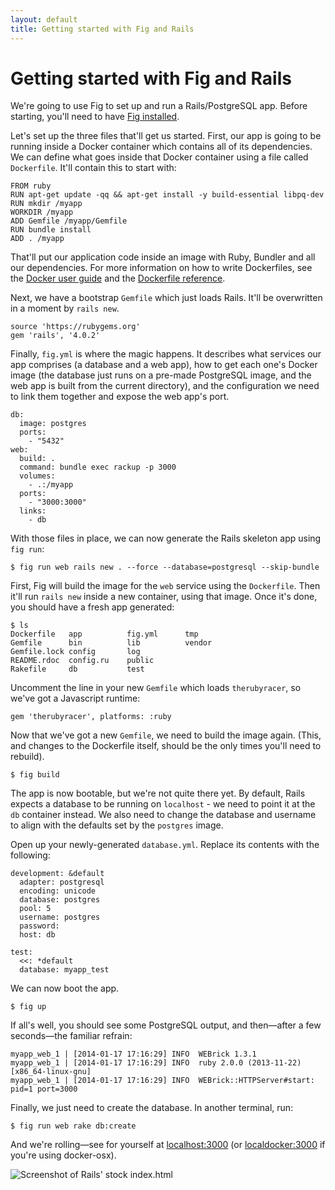 ```yaml
---
layout: default
title: Getting started with Fig and Rails
---
```


Getting started with Fig and Rails
==================================

We're going to use Fig to set up and run a Rails/PostgreSQL app. Before starting, you'll need to have [Fig installed](install.html).

Let's set up the three files that'll get us started. First, our app is going to be running inside a Docker container which contains all of its dependencies. We can define what goes inside that Docker container using a file called `Dockerfile`. It'll contain this to start with:

    FROM ruby
    RUN apt-get update -qq && apt-get install -y build-essential libpq-dev
    RUN mkdir /myapp
    WORKDIR /myapp
    ADD Gemfile /myapp/Gemfile
    RUN bundle install
    ADD . /myapp

That'll put our application code inside an image with Ruby, Bundler and all our dependencies. For more information on how to write Dockerfiles, see the [Docker user guide](https://docs.docker.com/userguide/dockerimages/#building-an-image-from-a-dockerfile) and the [Dockerfile reference](http://docs.docker.com/reference/builder/).

Next, we have a bootstrap `Gemfile` which just loads Rails. It'll be overwritten in a moment by `rails new`.

    source 'https://rubygems.org'
    gem 'rails', '4.0.2'

Finally, `fig.yml` is where the magic happens. It describes what services our app comprises (a database and a web app), how to get each one's Docker image (the database just runs on a pre-made PostgreSQL image, and the web app is built from the current directory), and the configuration we need to link them together and expose the web app's port.

    db:
      image: postgres
      ports:
        - "5432"
    web:
      build: .
      command: bundle exec rackup -p 3000
      volumes:
        - .:/myapp
      ports:
        - "3000:3000"
      links:
        - db

With those files in place, we can now generate the Rails skeleton app using `fig run`:

    $ fig run web rails new . --force --database=postgresql --skip-bundle

First, Fig will build the image for the `web` service using the `Dockerfile`. Then it'll run `rails new` inside a new container, using that image. Once it's done, you should have a fresh app generated:

    $ ls
    Dockerfile   app          fig.yml      tmp
    Gemfile      bin          lib          vendor
    Gemfile.lock config       log
    README.rdoc  config.ru    public
    Rakefile     db           test

Uncomment the line in your new `Gemfile` which loads `therubyracer`, so we've got a Javascript runtime:

    gem 'therubyracer', platforms: :ruby

Now that we've got a new `Gemfile`, we need to build the image again. (This, and changes to the Dockerfile itself, should be the only times you'll need to rebuild).

    $ fig build

The app is now bootable, but we're not quite there yet. By default, Rails expects a database to be running on `localhost` - we need to point it at the `db` container instead. We also need to change the database and username to align with the defaults set by the `postgres` image.

Open up your newly-generated `database.yml`. Replace its contents with the following:

    development: &default
      adapter: postgresql
      encoding: unicode
      database: postgres
      pool: 5
      username: postgres
      password:
      host: db

    test:
      <<: *default
      database: myapp_test

We can now boot the app.

    $ fig up

If all's well, you should see some PostgreSQL output, and then—after a few seconds—the familiar refrain:

    myapp_web_1 | [2014-01-17 17:16:29] INFO  WEBrick 1.3.1
    myapp_web_1 | [2014-01-17 17:16:29] INFO  ruby 2.0.0 (2013-11-22) [x86_64-linux-gnu]
    myapp_web_1 | [2014-01-17 17:16:29] INFO  WEBrick::HTTPServer#start: pid=1 port=3000

Finally, we just need to create the database. In another terminal, run:

    $ fig run web rake db:create

And we're rolling—see for yourself at [localhost:3000](http://localhost:3000) (or [localdocker:3000](http://localdocker:3000) if you're using docker-osx).

![Screenshot of Rails' stock index.html](https://orchardup.com/static/images/fig-rails-screenshot.png)
